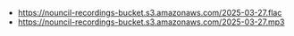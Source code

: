 - https://nouncil-recordings-bucket.s3.amazonaws.com/2025-03-27.flac
- https://nouncil-recordings-bucket.s3.amazonaws.com/2025-03-27.mp3
